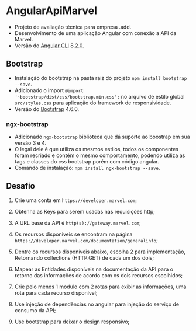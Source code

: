 # AngularApiMarvel
* Projeto de avaliação técnica para empresa .add. 
* Desenvolvimento de uma aplicação Angular com conexão a API da Marvel.
* Versão do [Angular CLI](https://github.com/angular/angular-cli) 8.2.0.

## Bootstrap
* Instalação do bootstrap na pasta raiz do projeto `npm install bootstrap --save`.
* Adicionado o import `@import '~bootstrap/dist/css/bootstrap.min.css';` no arquivo de estilo global `src/styles.css` para aplicação do framework de responsividade.
* Versão do [Bootstrap](shttps://www.npmjs.com/package/bootstrap) 4.6.0.

### ngx-bootstrap
* Adicionado `ngx-bootstrap` biblioteca que dá suporte ao boostrap em sua versão 3 e 4.
* O legal dele é que utiliza os mesmos estilos, todos os componentes foram recriado e contém o mesmo comportamento, podendo utiliza as tags e classes do css bootstrap porém com código angular.
* Comando de instalação: `npm install ngx-bootstrap --save`.

## Desafio
1. Crie uma conta em `https://developer.marvel.com`;

2. Obtenha as Keys para serem usadas nas requisições http;

3. A URL base da API é `http(s)://gateway.marvel.com`;

4. Os recursos disponíveis se encontram na página `https://developer.marvel.com/documentation/generalinfo`;

5. Dentre os recursos disponíveis abaixo, escolha 2 para implementação, Retornando collections (HTTP.GET) de cada um dos dois;

6. Mapear as Entidades disponíveis na documentação da API para o retorno das informações de acordo com os dois recursos escolhidos;

7. Crie pelo menos 1 modulo com 2 rotas para exibir as informações, uma rota para cada recurso disponível;

8. Use injeção de dependências no angular para injeção do serviço de consumo da API;

9. Use bootstrap para deixar o design responsivo;
